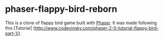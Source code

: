 phaser-flappy-bird-reborn
=========================

This is a clone of flappy bird game built with [Phaser](http://phaser.io/).
It was made following this [Tutorial] (http://www.codevinsky.com/phaser-2-0-tutorial-flappy-bird-part-1/).

